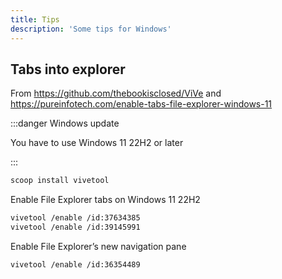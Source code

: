 ```yaml
---
title: Tips
description: 'Some tips for Windows'
---
```


## Tabs into explorer

From <https://github.com/thebookisclosed/ViVe> and <https://pureinfotech.com/enable-tabs-file-explorer-windows-11>

:::danger Windows update

You have to use Windows 11 22H2 or later

:::

```bash
scoop install vivetool
```

Enable File Explorer tabs on Windows 11 22H2

```bash
vivetool /enable /id:37634385
vivetool /enable /id:39145991
```

Enable File Explorer’s new navigation pane

```bash
vivetool /enable /id:36354489
```
